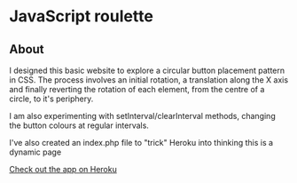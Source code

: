 # JavaScript roulette

## About
<p>I designed this basic website to explore a circular button placement pattern in CSS. The process involves an initial rotation, a translation along the X axis and finally reverting the rotation of each element, from the centre of a circle, to it's periphery.</p>
<p>I am also experimenting with setInterval/clearInterval methods, changing the button colours at regular intervals.</p>
<p>I've also created an index.php file to "trick" Heroku into thinking this is a dynamic page</p>
<a href="https://javascript-roulette.herokuapp.com/index.html">Check out the app on Heroku</a>
